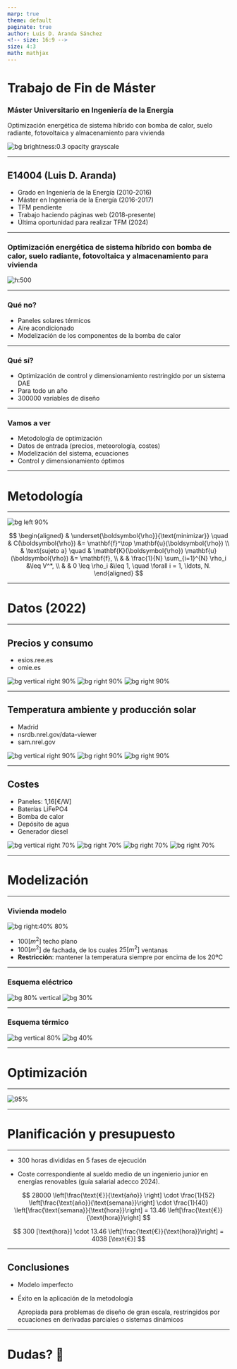 ```yaml
---
marp: true
theme: default
paginate: true
author: Luis D. Aranda Sánchez
<!-- size: 16:9 -->
size: 4:3
math: mathjax
---
```


<!-- _color: white -->

# Trabajo de Fin de Máster
###  Máster Universitario en Ingeniería de la Energía

Optimización energética de sistema híbrido con bomba de calor, suelo radiante, fotovoltaica y almacenamiento para vivienda

![bg brightness:0.3 opacity grayscale](./images/cupula_industriales.jpg)



---

## E14004 (Luis D. Aranda)

* Grado en Ingeniería de la Energía (2010-2016)
* Máster en Ingeniería de la Energía (2016-2017)
* TFM pendiente
* Trabajo haciendo páginas web (2018-presente)
* Última oportunidad para realizar TFM (2024)


<!--

Hola, soy Luis Domingo Aranda, estudiante E14004.
extrañamente aún me acuerdo del numerito y me parecía gracioso ponerlo.

Hice el grado de energía, con los dos últimos cursos en Industriales.

Luego pasé a hacer el máster, y aquí cometí el error de dejarme el TFM
pendiente, en su momento pensaba que mientras tuviera alguna asignatura
de la que matricularme aún seguiría siendo estudiante y con eso podría
conseguir alguna beca o prácticas en empresa, y meter cabeza.

Pero estuve unos 3 meses buscando, no encontré nada, y al final
pasé a buscar trabajo de programador, y casi que inmediatamente
empecé a trabajar de eso.

Así que llevo desde 2018 haciendo páginas web en una consultora,
principalmente para un banco, caja rural.
y llevo allí a lo tonto ya más de 6 años.

Y solo ahora me lancé a tratar de terminar el trabajo, cuando
desde secretaría recibí un ultimatum, porque esta es la última
convocatoria para la versión del máster de la energía que cursé,
que se va a descontinuar.

-->

---

### Optimización energética de sistema híbrido con bomba de calor, suelo radiante, fotovoltaica y almacenamiento para vivienda

![h:500](./images/sistema_imagen.png)


<!--

Entonces este TFM se titula
'Optimización energética de sistema híbrido con bomba de calor, suelo radiante, fotovoltaica y almacenamiento para vivienda'
en forma de baterias y un deposito de agua caliente.

y el objetivo será minimizar el coste por operar esta
instalacion que tiene unas necesidades de electricidad y calor,
como cualquier casa.

en el problema de Optimización tendremos
unas variables de diseño, que pueden ser
de control, como por ejemplo,
si en un instante dado queremos comprar o vender
electricidad, o si queremos almacenar o extraer
energia de las baterias, y tambien
podremos elegir las dimensiones de los equipos.
Como cuantos paneles solares debemos de instalar,
o como de grandes deben de ser las baterias o la
bomba de calor.

-->

---

### Qué no?

- Paneles solares térmicos
- Aire acondicionado
- Modelización de los componentes de la bomba de calor

---

### Qué sí?

- Optimización de control y dimensionamiento restringido por un sistema DAE
- Para todo un año
- 300000 variables de diseño

---

### Vamos a ver

- Metodología de optimización
- Datos de entrada (precios, meteorología, costes)
- Modelización del sistema, ecuaciones
- Control y dimensionamiento óptimos

---

# Metodología

---

<!-- 

Y aqui en metodologia, empiezo mostrando el tipo de problema 
que me tiene fascinado, y durante la carrera alguna vez veia,
pero nunca llegue a saber como funcionaba.
y es la optimizacion restringida por ecuaciones en derivadas parciales.

aquí podemos ver una optimización topológica, que tipicamente
busca minimizar el compliance.
o una optimizacion de la forma de un perfil, acoplando simulaciones
estructurales con simulaciones de cfd para maximizar la relacion entre
la sustentacion y la resistencia aerodinamica.

es un problema de optimización, sí, pero de alguna forma hace uso
del resultado de simulaciones con elementos finitos, o volumenes
finitos. cómo?

-->

![bg left 90%](./images/topology_optimization.jpg)

$$
\begin{aligned}
  & \underset{\boldsymbol{\rho}}{\text{minimizar}} \quad & C(\boldsymbol{\rho}) &= \mathbf{f}^\top \mathbf{u}(\boldsymbol{\rho}) \\
  & \text{sujeto a} \quad & \mathbf{K}(\boldsymbol{\rho}) \mathbf{u}(\boldsymbol{\rho}) &= \mathbf{f}, \\
  & & \frac{1}{N} \sum_{i=1}^{N} \rho_i &\leq V^*, \\
  & & 0 \leq \rho_i &\leq 1, \quad \forall i = 1, \ldots, N.
\end{aligned}
$$

---

# Datos (2022)

---

## Precios y consumo

- esios.ree.es
- omie.es

![bg vertical right 90%](./images/prices_year.png)
![bg right 90%](./images/repsol_api.png)
![bg right 90%](./images/p_demand_year.png)

---

## Temperatura ambiente y producción solar

- Madrid
- nsrdb.nrel.gov/data-viewer
- sam.nrel.gov

![bg vertical right 90%](./images/temperatures_year.png)
![bg right 90%](./images/sam_solar_parameters.png)
![bg right 90%](./images/solar_production.png)


--- 

## Costes

- Paneles: 1,16[€/W]
- Baterías LiFePO4
- Bomba de calor
- Depósito de agua
- Generador diesel

![bg vertical right 70%](./images/batteries_regression.png)
![bg right 70%](./images/heat_pump_regression.png)
![bg right 70%](./images/tank_regression.png)
![bg right 70%](./images/generator_regression.png)

---

# Modelización

---

### Vivienda modelo

![bg right:40% 80%](./images/vivienda.png)

- $100[m^2]$ techo plano
- $100[m^2]$ de fachada, de los cuales $25[m^2]$ ventanas
- **Restricción**: mantener la temperatura siempre por encima de los 20ºC

---

### Esquema eléctrico

![bg 80% vertical](./images/diagrama_electrico.png)
![bg 30%](./images/electric_node.png)

<!--

este seria el esquema eléctrico de la vivienda.

Que tiene unos paneles solares montados en el tejado.

un controlador de seguimiento de maxima potencia, que basicamente
consiste en un convertidor de electronica de potencia
que regula la tension de salida de los paneles para producir
el maximo de potencia.

Unas baterías,

un convertidor bidireccional continua/alterna,

una carga, que es la demanda eléctrica del hogar,

potencia destinada a la bomba de calor que nos proporciona calefaccion,

y conexión a red.

-->

---

### Esquema térmico

![bg vertical 80%](./images/sistema_termico.png)
![bg 40%](./images/radiant_heating_floor.jpg)

<!--

el esquema térmico, es algo más complejo, pero tampoco
tiene mucho más.

primero tenemos la bomba de calor compuesta por compresor,
condensador, valvula de laminacion y evaporador.

en este circuito tienes un refrigerante como puede ser el rs-32,
y al comprimir el gas se calienta, podemos extraer su calor
con un condensador, que es intercambiador de calor donde
se da el cambio de fase del refrigenrante de estado gaseoso a estado
liquido, y a continuacion al estrangularse en una valvula
de laminacion para reducir su presion, y por tanto su temperatura.
reduciendo la temperatura por debajo de la ambiente, permite que podamos
extraer calor del el.
el evaporador es otro intercambiador
de calor como el condensador, pero aqui el refrigenrante cambia
de estado liquido a gaseoso. al irse calentando se va evaporando.

funciona como un frigorifico, pero en el frigorifico queremos
enfriar nuestros alimentos, aqui estamos realmente enfriando la calle,
extrayendo calor de la calle.
en caso de aerotermia, hariamos circular aire a traves del evaporador con un ventilador
para tener conveccion forzada.

y en el frigorifico el calor se desecha por su parte de atras del electrodomestico,
pero en una bomba de calor el calor emitido no es un residuo, sino 
el producto principal que utilizamos para calentar un circuito de agua,
que corresponderia a este bucle (señala).

por aqui sacamos agua del tanque a temperatura T_tanque
y lo hacemos circular usando esta bomba de circulacion
a traves del condensador para elevar su temperatura hasta T_cond
de salida del condensador.

por último tenemos otro circuito, donde extraemos del tanque de agua,
y circulamos con otra bomba a través del suelo radiante para calentar
la vivienda.
la temperatura de salida del agua seria T_cale de calefaccion.

-->

---

# Optimización

---

![95%](./images/sistema_variables.png)


<!--

aquí tenemos los dos sistemas juntos, y marcamos
en rojo los equipos que podemos controlar, y en azul
los elementos que podemos dimensionar.

porque vamos a hacer una Optimización conjunta de ambos.

partiendo de los paneles fotovoltaicos,
no consideramos que los podamos controlar, sino que
producen una potencia dada por la radiacion solar que tengamos
en ese momento del dia. pero sin embargo podemos dimensionar, y decidir
cuantos paneles queremos.

luego la bateria la podemos dimensionar, elegir que capacidad
queremos. más grande, más pequeña? más cara, más barata? también.
y podemos a cada instante controlar cuanta potencia extraer o almacenar
en la bateria.
parece logico que cuando tenemos exceso de produccion solar, y el precio
de la luz esta bajito, querremos almacenar este excedente, y venderlo
cuando el precio suba algo mas.
o aunque no tengamos exceso de produccion, podriamos comprar energia por
la noche que esta barata la luz, y revender por el dia que esta cara.
especular ahi de alguna forma.

luego, cuando aqui ponemos que estamos mandando energia la bomba de
calor, nos referimos a que estamos mandando potencia al compresor de
la bomba de calor. de ahi esta flechita que relaciona estos dos elementos.

y vemos que el compresor, lo podemos controlar,
ponerlo a mas o menos potencia de funcionamiento, para extraer mas
o menos calor del ambiente, y lo podemos dimensionar. elegir si
queremos comprar un compresor mas o menos potente.
que tambien el resto de componentes de la bomba de calor deberan
ir acordes al compresor.

de nuevo en el sistema electrico, la red electrica, aquí
podemos elegir qué potencia maxima queremos contratar con
la comercializadora. que seria como un dimensionamiento de
la red. e influye principalmente en el termino fijo
de la factura de la luz.

luego tambien podemos elegir el volumen del tanque de agua.

y por ultimo, como variables de control
los caudales de las bombas de circulacion hacia el condensador
y hacia el suelo radiante.

-->

---

# Planificación y presupuesto

---

- 300 horas divididas en 5 fases de ejecución

- Coste correspondiente al sueldo medio de un ingenierio junior en energías renovables (guía salarial adecco 2024).

$$
28000 \left[\frac{\text{€}}{\text{año}} \right] \cdot  \frac{1}{52} \left[\frac{\text{año}}{\text{semana}}\right] \cdot \frac{1}{40} \left[\frac{\text{semana}}{\text{hora}}\right]  = 13.46 \left[\frac{\text{€}}{\text{hora}}\right]
$$

$$
300 [\text{hora}] \cdot 13.46 \left[\frac{\text{€}}{\text{hora}}\right] = 4038 [\text{€}]
$$

---

## Conclusiones

- Modelo imperfecto
- Éxito en la aplicación de la metodología

  Apropiada para problemas de diseño de gran escala, restringidos por ecuaciones en derivadas parciales o sistemas dinámicos

---

# <!--fit--> Dudas? :thinking:
